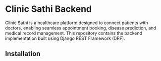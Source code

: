 # Clinic Sathi Backend
Clinic Sathi is a healthcare platform designed to connect patients with doctors, enabling seamless appointment booking, disease prediction, and medical record management. 
This repository contains the backend implementation built using Django REST Framework (DRF).

## Installation
